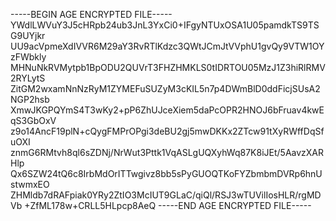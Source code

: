 -----BEGIN AGE ENCRYPTED FILE-----
YWdlLWVuY3J5cHRpb24ub3JnL3YxCi0+IFgyNTUxOSA1U05pamdkTS9TSG9UYjkr
UU9acVpmeXdIVVR6M29aY3RvRTlKdzc3QWtJCmJtVVphU1gvQy9VTW1OYzFWbkly
MHNuNkRVMytpb1BpODU2QUVrT3FHZHMKLS0tIDRTOU05MzJ1Z3hiRlRMV2RYLytS
ZitGM2wxamNnNzRyM1ZYMEFuSUZyM3cKIL5n7p4DWmBlD0ddFicjSUsA2NGP2hsb
XmwJKGPQYmS4T3wKy2+pP6ZhUJceXiem5daPcOPR2HNOJ6bFruav4kwEqS3GbOxV
z9o14AncF19plN+cQygFMPrOPgi3deBU2gj5mwDKKx2ZTcw91tXyRWffDqSfuOXI
znmG6RMtvh8ql6sZDNj/NrWut3Pttk1VqASLgUQXyhWq87K8iJEt/5AavzXARHlp
Qx6SZW24tQ6c8IrbMdOrITTwgivz8bb5sPyGUOQTKoFYZbmbmDVRp6hnUstwmxEO
ZHMldb7dRAFpiak0YRy2ZtIO3McIUT9GLaC/qiQl/RSJ3wTUVilIosHLR/rgMDVb
+ZfML178w+CRLL5HLpcp8AeQ
-----END AGE ENCRYPTED FILE-----
